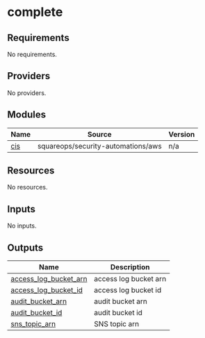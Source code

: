 # complete

<!-- BEGINNING OF PRE-COMMIT-TERRAFORM DOCS HOOK -->
## Requirements

No requirements.

## Providers

No providers.

## Modules

| Name | Source | Version |
|------|--------|---------|
| <a name="module_cis"></a> [cis](#module\_cis) | squareops/security-automations/aws | n/a |

## Resources

No resources.

## Inputs

No inputs.

## Outputs

| Name | Description |
|------|-------------|
| <a name="output_access_log_bucket_arn"></a> [access\_log\_bucket\_arn](#output\_access\_log\_bucket\_arn) | access log bucket arn |
| <a name="output_access_log_bucket_id"></a> [access\_log\_bucket\_id](#output\_access\_log\_bucket\_id) | access log bucket id |
| <a name="output_audit_bucket_arn"></a> [audit\_bucket\_arn](#output\_audit\_bucket\_arn) | audit bucket arn |
| <a name="output_audit_bucket_id"></a> [audit\_bucket\_id](#output\_audit\_bucket\_id) | audit bucket id |
| <a name="output_sns_topic_arn"></a> [sns\_topic\_arn](#output\_sns\_topic\_arn) | SNS topic arn |
<!-- END OF PRE-COMMIT-TERRAFORM DOCS HOOK -->
